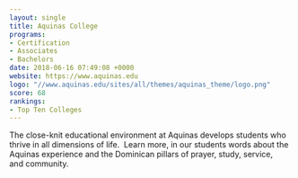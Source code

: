 ```yaml
---
layout: single
title: Aquinas College
programs:
- Certification
- Associates
- Bachelors
date: 2018-06-16 07:49:08 +0000
website: https://www.aquinas.edu
logo: "//www.aquinas.edu/sites/all/themes/aquinas_theme/logo.png"
score: 68
rankings:
- Top Ten Colleges
---
```

The close-knit educational environment at Aquinas develops students who thrive in all dimensions of life.  Learn more, in our students words about the Aquinas experience and the Dominican pillars of prayer, study, service, and community.